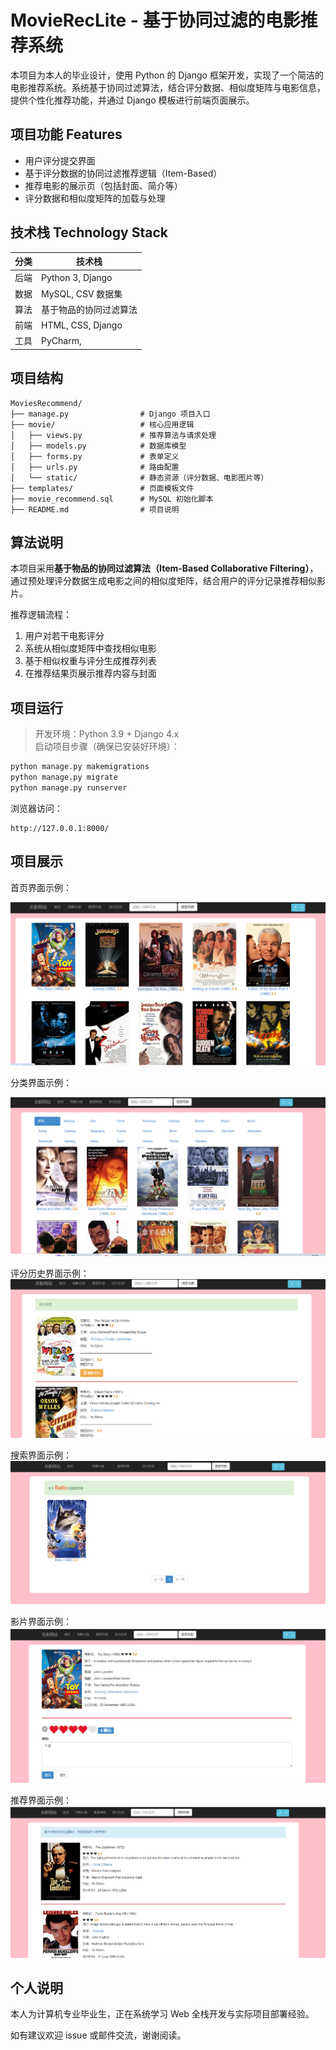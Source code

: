# MovieRecLite - 基于协同过滤的电影推荐系统

本项目为本人的毕业设计，使用 Python 的 Django 框架开发，实现了一个简洁的电影推荐系统。系统基于协同过滤算法，结合评分数据、相似度矩阵与电影信息，提供个性化推荐功能，并通过 Django 模板进行前端页面展示。

## 项目功能 Features

- 用户评分提交界面
- 基于评分数据的协同过滤推荐逻辑（Item-Based）
- 推荐电影的展示页（包括封面、简介等）
- 评分数据和相似度矩阵的加载与处理

## 技术栈 Technology Stack

| 分类   | 技术栈                     |
|--------|----------------------------|
| 后端   | Python 3, Django           |
| 数据   | MySQL, CSV 数据集          |
| 算法   | 基于物品的协同过滤算法     |
| 前端   | HTML, CSS, Django   |
| 工具   | PyCharm,                |

## 项目结构

```plaintext
MoviesRecommend/
├── manage.py                # Django 项目入口
├── movie/                   # 核心应用逻辑
│   ├── views.py             # 推荐算法与请求处理
│   ├── models.py            # 数据库模型
│   ├── forms.py             # 表单定义
│   ├── urls.py              # 路由配置
│   └── static/              # 静态资源（评分数据、电影图片等）
├── templates/               # 页面模板文件
├── movie_recommend.sql      # MySQL 初始化脚本
├── README.md                # 项目说明
```

## 算法说明

本项目采用**基于物品的协同过滤算法（Item-Based Collaborative Filtering）**，通过预处理评分数据生成电影之间的相似度矩阵，结合用户的评分记录推荐相似影片。

推荐逻辑流程：
1. 用户对若干电影评分
2. 系统从相似度矩阵中查找相似电影
3. 基于相似权重与评分生成推荐列表
4. 在推荐结果页展示推荐内容与封面

## 项目运行

> 开发环境：Python 3.9 + Django 4.x  
> 启动项目步骤（确保已安装好环境）：

```bash
python manage.py makemigrations
python manage.py migrate
python manage.py runserver
```

浏览器访问：
```
http://127.0.0.1:8000/
```

## 项目展示

首页界面示例：

![图片描述](static/demo/home.png)

分类界面示例：

![图片描述](static/demo/genres.png)

评分历史界面示例：
![图片描述](static/demo/history.png)

搜索界面示例：
![图片描述](static/demo/search.png)

影片界面示例：
![图片描述](static/demo/detail.png)

推荐界面示例：
![图片描述](static/demo/recommendation.png)





## 个人说明

本人为计算机专业毕业生，正在系统学习 Web 全栈开发与实际项目部署经验。

如有建议欢迎 issue 或邮件交流，谢谢阅读。
